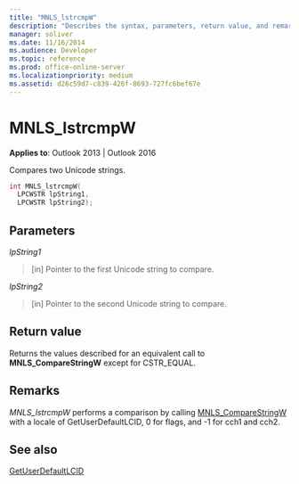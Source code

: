 ```yaml
---
title: "MNLS_lstrcmpW"
description: "Describes the syntax, parameters, return value, and remarks for MNLS_lstrcmpW, which compares two Unicode strings."
manager: soliver
ms.date: 11/16/2014
ms.audience: Developer
ms.topic: reference
ms.prod: office-online-server
ms.localizationpriority: medium
ms.assetid: d26c59d7-c839-426f-8693-727fc6bef67e
---
```


# MNLS_lstrcmpW

 
  
**Applies to**: Outlook 2013 | Outlook 2016 
  
Compares two Unicode strings.
  
```cpp
int MNLS_lstrcmpW(
  LPCWSTR lpString1,
  LPCWSTR lpString2);
```

## Parameters

 _lpString1_
  
> [in] Pointer to the first Unicode string to compare.
    
 _lpString2_
  
> [in] Pointer to the second Unicode string to compare.
    
## Return value

Returns the values described for an equivalent call to **MNLS_CompareStringW** except for CSTR_EQUAL. 
  
## Remarks

 _MNLS_lstrcmpW_ performs a comparison by calling [MNLS_CompareStringW](mnls_comparestringw.md) with a locale of GetUserDefaultLCID, 0 for flags, and -1 for cch1 and cch2. 
  
## See also



[GetUserDefaultLCID](https://msdn.microsoft.com/library/dd318135%28VS.85%29.aspx)

